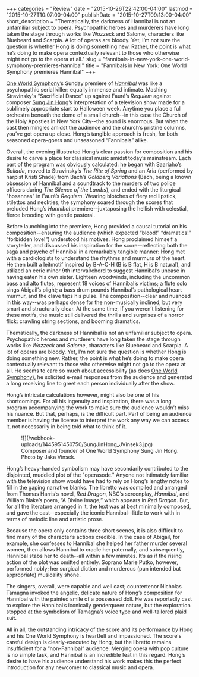 +++
categories = "Review"
date = "2015-10-26T22:42:00-04:00"
lastmod = "2015-10-27T10:07:00-04:00"
publishDate = "2015-10-27T09:13:00-04:00"
short_description = "Thematically, the darkness of Hannibal is not an unfamiliar subject to opera. Psychopathic heroes and murderers have long taken the stage through works like Wozzeck and Salome, characters like Bluebeard and Scarpia. A lot of operas are bloody. Yet, I’m not sure the question is whether Hong is doing something new. Rather, the point is what he’s doing to make opera contextually relevant to those who otherwise might not go to the opera at all."
slug = "fannibals-in-new-york-one-world-symphony-premieres-hannibal"
title = "Fannibals in New York: One World Symphony premieres Hannibal"
+++

[One World Symphony](/scene/companies/one-world-symphony/)’s Sunday premiere of [*Hannibal*](https://www.youtube.com/watch?feature=player_embedded&v=g-E0KcaR2S0) was like a psychopathic serial killer: equally immense and intimate. Mashing Stravinsky's “Sacrificial Dance” up against Fauré’s *Requiem* against composer [Sung Jin Hong](http://www.oneworldsymphony.org/artists_founders.shtml)’s interpretation of a television show made for a sublimely appropriate start to Halloween week. Anytime you place a full orchestra beneath the dome of a small church--in this case the Church of the Holy Apostles in New York City--the sound is enormous. But when the cast then mingles amidst the audience and the church’s pristine columns, you’ve got opera up close. Hong’s tangible approach is fresh, for both seasoned opera-goers and unseasoned “Fannibals” alike. 
 
Overall, the evening illustrated Hong’s clear passion for composition and his desire to carve a place for classical music amidst today’s mainstream. Each part of the program was obviously calculated: he began with Saariaho’s *Ballade*, moved to Stravinsky’s *The Rite of Spring* and an Aria (performed by harpist Kristi Shade) from Bach’s *Goldberg Variations* (Bach, being a known obsession of Hannibal and a soundtrack to the murders of two police officers during *The Silence of the Lambs*), and ended with the liturgical "hosannas" in Fauré’s *Requiem*. Wearing blotches of fiery red lipstick, stilettos and neckties, the symphony soared through the scores that preluded Hong’s *Hannibal* premiere--juxtaposing the hellish with celestial, fierce brooding with gentle pastoral. 

Before launching into the premiere, Hong provided a causal tutorial on his composition--ensuring the audience (which expected “blood!” “dramatics!” “forbidden love!”) understood his motives.  Hong proclaimed himself a storyteller, and discussed his inspiration for the score--reflecting both the saga and psyche of Hannibal in a remarkably tangible manner: Hong met with a cardiologists to understand the rhythms and murmurs of the heart. He then built a leitmotif inspired by B-A-C-H (B is B flat, H is B natural), and utilized an eerie minor 9th interval/chord to suggest Hannibal’s unease in having eaten his own sister. Eighteen woodwinds, including the uncommon bass and alto flutes, represent 18 voices of Hannibal’s victims; a flute solo sings Abigail’s plight; a bass drum pounds Hannibal’s pathological heart murmur, and the clave taps his pulse. The composition--clear and nuanced in this way--was perhaps dense for the non-musically inclined, but very smart and structurally clear. At the same time, if you weren’t listening for these motifs, the music still delivered the thrills and surprises of a horror flick: crawling string sections, and booming dramatics.

Thematically, the darkness of Hannibal is not an unfamiliar subject to opera. Psychopathic heroes and murderers have long taken the stage through works like *Wozzeck* and *Salome*, characters like Bluebeard and Scarpia. A lot of operas are bloody. Yet, I’m not sure the question is whether Hong is doing something new. Rather, the point is what he’s doing to make opera contextually relevant to those who otherwise might not go to the opera at all. He seems to care so much about accessibility (as does [One World Symphony](http://www.oneworldsymphony.org/contr_commmusic.shtml)), he solicited e-mail responses from the audience and generated a long receiving line to greet each person individually after the show.

Hong’s intricate calculations however, might also be one of his shortcomings. For all his ingenuity and inspiration, there was a long program accompanying the work to make sure the audience wouldn’t miss his nuance. But that, perhaps, is the difficult part. Part of being an audience member is having the license to interpret the work any way we can access it, not necessarily in being told what to think of it. 

<figure data-type="image">
![](/webhook-uploads/1445951450750/SungJinHong_JVinsek3.jpg)
<figcaption>Composer and founder of One World Symphony Sung Jin Hong. Photo by Jaka Vinsek.</figcaption>
</figure>

Hong’s heavy-handed symbolism may have secondarily contributed to the disjointed, muddled plot of the "operasode." Anyone not intimately familiar with the television show would have had to rely on Hong’s lengthy notes to fill in the gaping narrative blanks. The libretto was compiled and arranged from Thomas Harris’s novel, *Red Dragon*, NBC’s screenplay, *Hannibal*, and William Blake’s poem, “A Divine Image,” which appears in *Red Dragon*. But, for all the literature arranged in it, the text was at best minimally composed, and gave the cast--especially the iconic Hannibal--little to work with in terms of melodic line and artistic prose. 

Because the opera only contains three short scenes, it is also difficult to find many of the character’s actions credible. In the case of Abigail, for example, she confesses to Hannibal she helped her father murder several women, then allows Hannibal to cradle her paternally, and subsequently, Hannibal stabs her to death--all within a few minutes. It’s as if the rising action of the plot was omitted entirely. Soprano Marie Putko, however, performed nobly; her surgical diction and murderous (pun intended but appropriate) musicality shone. 

The singers, overall, were capable and well cast; countertenor Nicholas Tamagna invoked the angelic, delicate nature of Hong’s composition for Hannibal with the painted smile of a possessed doll. He was reportedly cast to explore the Hannibal’s iconically genderqueer nature, but the exploration stopped at the symbolism of Tamagna’s voice type and well-tailored plaid suit. 

All in all, the outstanding intricacy of the score  and its performance by Hong and his One World Symphony is heartfelt and impassioned. The score's careful design is clearly-executed by Hong, but the libretto remains insufficient for a “non-Fannibal” audience. Merging opera with pop culture is no simple task, and Hannibal is an incredible feat in this regard. Hong’s desire to have his audience understand his work makes this the perfect introduction for any newcomer to classical music and opera.
